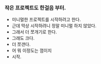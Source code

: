 ### 작은 프로젝트도 한걸음 부터.

 - 미니멀한 프로젝트를 시작하려고 한다.
 - 근데 막상 시작하려니 정말 미니멀 하지 않았다.
 - 그래서 더 쪼개기로 한다.
 - 그래도 크다.
 - 더 쪼갠다.
 - 어 뭐 이정도는 껌이지
 - 시작.
